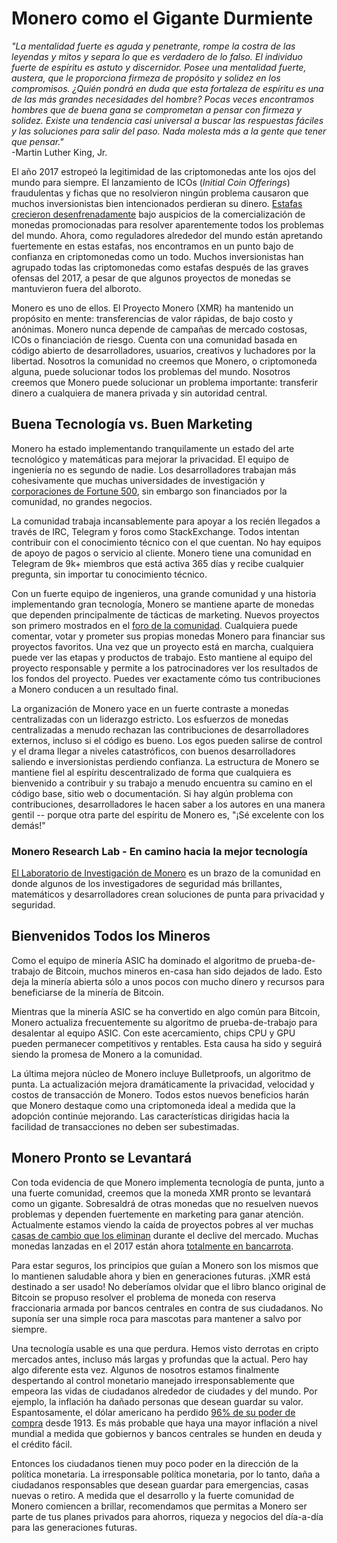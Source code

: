 # Monero como el Gigante Durmiente

 _"La mentalidad fuerte es aguda y penetrante, rompe la costra de las leyendas y mitos y separa lo que es verdadero de lo falso. El individuo fuerte de espíritu es astuto y discernidor. Posee una mentalidad fuerte, austera, que le proporciona firmeza de propósito y solidez en los compromisos. ¿Quién pondrá en duda que esta fortaleza de espíritu es una de las más grandes necesidades del hombre? Pocas veces encontramos hombres que de buena gana se comprometan a pensar con firmeza y solidez. Existe una tendencia casi universal a buscar las respuestas fáciles y las soluciones para salir del paso. Nada molesta más a la gente que tener que pensar."_  
-Martin Luther King, Jr.

El año 2017 estropeó la legitimidad de las criptomonedas ante los ojos del mundo para siempre. El lanzamiento de ICOs (_Initial Coin Offerings_) fraudulentas y fichas que no resolvieron ningún problema causaron que muchos inversionistas
bien intencionados perdieran su dinero. [Estafas crecieron desenfrenadamente](https://research.bloomberg.com/pub/res/d28giW28tf6G7T_Wr77aU0gDgFQ) bajo auspicios de la comercialización de monedas promocionadas para resolver aparentemente todos los problemas del mundo. 
Ahora, como reguladores alrededor del mundo están apretando fuertemente en estas estafas, nos encontramos en un punto bajo de confianza en criptomonedas como un todo. Muchos inversionistas han agrupado
todas las criptomonedas como estafas después de las graves ofensas del 2017, a pesar de que algunos proyectos de monedas se mantuvieron fuera del alboroto.

Monero es uno de ellos. El Proyecto Monero (XMR) ha mantenido un propósito en mente: transferencias de valor rápidas, de bajo costo y anónimas. Monero nunca depende de campañas de mercado costosas, ICOs o
financiación de riesgo. Cuenta con una comunidad basada en código abierto de desarrolladores, usuarios, creativos y luchadores por la libertad. Nosotros la comunidad no creemos que Monero, o criptomoneda alguna,
puede solucionar todos los problemas del mundo. Nosotros creemos que Monero puede solucionar un problema importante: transferir dinero a cualquiera de manera privada y sin autoridad central.

## Buena Tecnología vs. Buen Marketing

Monero ha estado implementando tranquilamente un estado del arte tecnológico y matemáticas para mejorar la privacidad. El equipo de ingeniería no es segundo de nadie. Los desarrolladores trabajan más cohesivamente que
muchas universidades de investigación y [corporaciones de Fortune 500](https://www.nytimes.com/2015/08/16/technology/inside-amazon-wrestling-big-ideas-in-a-bruising-workplace.html), sin embargo son financiados por la comunidad, no grandes negocios.

La comunidad trabaja incansablemente para apoyar a los recién llegados a través de IRC, Telegram y foros como StackExchange. Todos intentan contribuir con el conocimiento técnico 
con el que cuentan. No hay equipos de apoyo de pagos o servicio al cliente. Monero tiene una comunidad en Telegram de 9k+ miembros que está activa 365 días y recibe cualquier pregunta, sin importar
tu conocimiento técnico.

Con un fuerte equipo de ingenieros, una grande comunidad y una historia implementando gran tecnología, Monero se mantiene aparte de monedas que dependen principalmente de tácticas de marketing.
Nuevos proyectos son primero mostrados en el [foro de la comunidad](https://forum.getmonero.org/). Cualquiera puede comentar, votar y prometer sus propias monedas Monero para financiar sus proyectos favoritos. Una vez que un proyecto está en marcha, cualquiera puede ver las
etapas y productos de trabajo. Esto mantiene al equipo del proyecto responsable y permite a los patrocinadores ver los resultados de los fondos del proyecto. Puedes ver exactamente cómo 
tus contribuciones a Monero conducen a un resultado final.

La organización de Monero yace en un fuerte contraste a monedas centralizadas con un liderazgo estricto. Los esfuerzos de monedas centralizadas a menudo rechazan las contribuciones de desarrolladores externos, incluso si el código es bueno.
Los egos pueden salirse de control y el drama llegar a niveles catastróficos, con buenos desarrolladores saliendo e inversionistas perdiendo confianza. La estructura de Monero se mantiene fiel al espíritu descentralizado de forma que
cualquiera es bienvenido a contribuir y su trabajo a menudo encuentra su camino en el código base, sitio web o documentación. Si hay algún problema con contribuciones, desarrolladores le hacen saber a los autores en una 
manera gentil -- porque otra parte del espíritu de Monero es, "¡Sé excelente con los demás!"

### Monero Research Lab - En camino hacia la mejor tecnología

[El Laboratorio de Investigación de Monero](https://www.getmonero.org/es/resources/research-lab/) es un brazo de la comunidad en donde algunos de los investigadores de seguridad más brillantes, matemáticos y desarrolladores crean soluciones de punta para privacidad y seguridad.




## Bienvenidos Todos los Mineros

Como el equipo de minería ASIC ha dominado el algoritmo de prueba-de-trabajo de Bitcoin, muchos mineros en-casa han sido dejados de lado. Esto deja la minería abierta sólo a unos pocos con mucho dinero y recursos para beneficiarse de la minería de Bitcoin. 

Mientras que la minería ASIC se ha convertido en algo común para Bitcoin, Monero actualiza frecuentemente su algoritmo de prueba-de-trabajo para desalentar al equipo ASIC. Con este acercamiento, chips CPU y GPU pueden permanecer competitivos y rentables. Esta causa ha sido y 
seguirá siendo la promesa de Monero a la comunidad.

La última mejora núcleo de Monero incluye Bulletproofs, un algoritmo de punta. La actualización mejora dramáticamente la privacidad, velocidad y costos de transacción de Monero. Todos estos nuevos beneficios harán que Monero destaque
como una criptomoneda ideal a medida que la adopción continúe mejorando. Las características dirigidas hacia la facilidad de transacciones no deben ser subestimadas.


## Monero Pronto se Levantará 

Con toda evidencia de que Monero implementa tecnología de punta, junto a una fuerte comunidad, creemos que la moneda XMR pronto se levantará como un gigante. Sobresaldrá de otras monedas que no resuelven nuevos problemas 
y dependen fuertemente en marketing para ganar atención. Actualmente estamos viendo la caída de proyectos pobres al ver muchas [casas de cambio que los eliminan](https://support.binance.com/hc/en-us/articles/360017720731) durante el declive del mercado. Muchas monedas lanzadas en el 2017 están ahora [totalmente en bancarrota](http://fortune.com/2018/02/25/cryptocurrency-ico-collapse/).

Para estar seguros, los principios que guían a Monero son los mismos que lo mantienen saludable ahora y bien en generaciones futuras. ¡XMR está destinado a ser usado! No deberíamos olvidar que el libro blanco original de Bitcoin se propuso resolver el problema
de moneda con reserva fraccionaria armada por bancos centrales en contra de sus ciudadanos. No suponía ser una simple roca para mascotas para mantener a salvo por siempre. 

Una tecnología usable es una que perdura. Hemos visto derrotas en cripto mercados antes, incluso más largas y profundas que la actual. Pero hay algo diferente esta vez. Algunos de nosotros estamos finalmente despertando al 
control monetario manejado irresponsablemente que empeora las vidas de ciudadanos alrededor de ciudades y del mundo. Por ejemplo, la inflación ha dañado personas que desean guardar su valor. Espantosamente, el dólar americano ha perdido [96% de su poder de compra](https://comparegoldandsilverprices.com/news/economics-101/dollar-devaluation-since-1913/) desde 1913. Es más probable que haya una mayor inflación a nivel mundial a medida que gobiernos y bancos centrales se hunden en deuda y el crédito fácil.

Entonces los ciudadanos tienen muy poco poder en la dirección de la política monetaria. La irresponsable política monetaria, por lo tanto, daña a ciudadanos responsables que desean guardar para emergencias, casas nuevas o retiro. A medida que el desarrollo y la fuerte comunidad de Monero comiencen a brillar, recomendamos que permitas a Monero ser parte de tus planes privados para ahorros, riqueza y negocios del día-a-día para las generaciones futuras.




